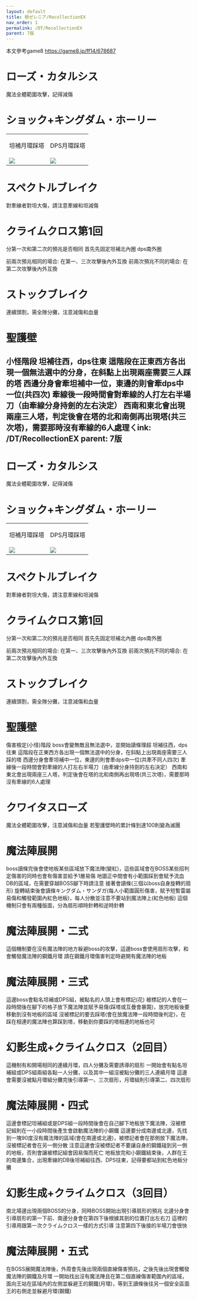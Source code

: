 ```yaml
---
layout: default
title: 極ゼレニア/RecollectionEX
nav_order: 1
permalink: /DT/RecollectionEX
parent: 7版
---
```

本文參考game8 https://game8.jp/ff14/678687
# ローズ・カタルシス
魔法全體範圍攻擊，記得減傷  

# ショック+キングダム・ホーリー
<table>
  <tr>
    <td width="50%">
      <p style="text-align:center">
       坦補月環踩塔  
      </p>  
    </td>
    <td>
     <p style="text-align:center">
      DPS月環踩塔  
     </p>
    </td>
  </tr>
    <tr>
    <td width="50%">
     <img src="https://img.game8.jp/11195275/ff30f7c196293b5be0585bec7751a786.png/original">
    </td>
    <td>
      <img src="https://img.game8.jp/11195276/1b9e03a070150f4ea96b683fa9083b74.png/original">
    </td>
  </tr>
</table>

# スペクトルブレイク
對牽線者對坦大傷，請注意牽線和坦減傷  

# クライムクロス第1回
分第一次和第二次的預兆是否相同
首先先固定坦補北內圈 dps南外圈

前兩次預兆相同的場合:
   在第一、三次攻擊後內外互換
前兩次預兆不同的場合:
   在第二次攻擊後內外互換

# ストックブレイク
連續頭割，需全隊分攤，注意減傷和血量


# 聖護壁
小怪階段
坦補往西，dps往東
這階段在正東西方各出現一個無法選中的分身，在斜點上出現兩座需要三人踩的塔
西邊分身會牽坦補中一位，東邊的則會牽dps中一位(共四次)
牽線後一段時間會對牽線的人打左右半場刀（由牽線分身持劍的左右決定）
西南和東北會出現兩座三人塔，判定後會在塔的北和南側再出現塔(共三次塔)，需要那時沒有牽線的6人處理ㄑink: /DT/RecollectionEX
parent: 7版
---

# ローズ・カタルシス
魔法全體範圍攻擊，記得減傷  

# ショック+キングダム・ホーリー
<table>
  <tr>
    <td width="50%">
      <p style="text-align:center">
       坦補月環踩塔  
      </p>  
    </td>
    <td>
     <p style="text-align:center">
      DPS月環踩塔  
     </p>
    </td>
  </tr>
    <tr>
    <td width="50%">
     <img src="https://img.game8.jp/11195275/ff30f7c196293b5be0585bec7751a786.png/original">
    </td>
    <td>
      <img src="https://img.game8.jp/11195276/1b9e03a070150f4ea96b683fa9083b74.png/original">
    </td>
  </tr>
</table>

# スペクトルブレイク
對牽線者對坦大傷，請注意牽線和坦減傷  


# クライムクロス第1回
分第一次和第二次的預兆是否相同
首先先固定坦補北內圈 dps南外圈

前兩次預兆相同的場合:
   在第一、三次攻擊後內外互換
前兩次預兆不同的場合:
   在第二次攻擊後內外互換


# ストックブレイク
連續頭割，需全隊分攤，注意減傷和血量


# 聖護壁
傷害檢定(小怪)階段
boss會變無敵且無法選中，並開始讀條理超
坦補往西，dps往東
這階段在正東西方各出現一個無法選中的分身，在斜點上出現兩座需要三人踩的塔
西邊分身會牽坦補中一位，東邊的則會牽dps中一位(共牽不同人四次)
牽線後一段時間會對牽線的人打左右半場刀（由牽線分身持劍的左右決定）
西南和東北會出現兩座三人塔，判定後會在塔的北和南側再出現塔(共三次塔)，需要那時沒有牽線的6人處理


# クワイタスローズ
魔法全體範圍攻擊，注意減傷和血量
若聖護壁時的累計條到達100則變為滅團


# 魔法陣展開
boss讀條完後會使地板某些區域放下魔法陣(變紅)，這些區域會在BOSS某些招判定傷害的同時也會有傷害並給予1層易傷
地圖正中間會有小範圍踩到會賦予流血DB的區域，在需要穿越BOSS腳下時請注意
接著會讀條(三個以boss自身旋轉的扇形)
旋轉結束後會讀條キングダム・サンダガ(每人小範圍圓形傷害，賦予短暫雷屬易傷和觸發範圍內紅色地板)，每人分散並注意不要站到魔法陣上(紅色地板)
這個機制只會有兩種版面，分為扇形順時針轉和逆時針轉


# 魔法陣展開・二式
這個機制要在沒有魔法陣的地方躲避boss的攻擊，這邊boss會使用扇形攻擊，和會觸發魔法陣的鋼鐵月環
請在鋼鐵月環傷害判定時避開有魔法陣的地板


# 魔法陣展開・三式
這邊boss會點名坦補或DPS組，被點名的人頭上會有標記(花)
被標記的人會在一段時間後在腳下的格子放下魔法陣並賦予易傷(踩塔或互疊會暴斃)，放完地板後要移動到沒有地板的區域
沒被標記的要去踩塔(會在放魔法陣一段時間後判定)，在踩在相連的魔法陣也算踩到塔，移動到你要踩的塔相連的地板也可


# 幻影生成+クライムクロス（2回目）
這機制有和開場相同的連續月環，四人分攤及需要誘導的扇形
一開始會有點名坦補組或DPS組兩組各點一人分攤，以及其中一組沒被點分攤的三人連續月環
這邊會需要沒被點月環組分攤完後引導第一、三次扇形，月環組則引導第二、四次扇形


# 魔法陣展開・四式
這邊會標記坦補組或是DPS組一段時間後會在自己腳下地板放下魔法陣，沒被標記組則在一小段時間後產生會啟動魔法陣的小鋼鐵
這邊要分成南邊或北邊，先找到一塊90度沒有魔法陣的區域(會在南邊或北邊)，被標記者會在那側放下魔法陣，沒被標記者會在另一側分散
注意這邊會沒被標記者不要讓自身的鋼鐵碰到另一側的地板，否則會讓被標記組會因易傷而死亡
地板放完和小鋼鐵結束後，人群在王的南邊集合，出現牽線的DB後坦補組往西、DPS往東，記得要都站到紅色地板分攤


# 幻影生成+クライムクロス（3回目）
南北場邊出現兩個BOSS的分身，同時BOSS開始出現引導扇形的預兆
北邊分身會引導扇形的第一下前、南邊分身會在第四下後根據其劍的位置打出左右刀
這裡的引導用跟第一次クライムクロス一樣的方式引導
注意第四下後接的半場刀會很快


# 魔法陣展開・五式
在BOSS展開魔法陣後，外周會先後出現兩個直線傷害預兆，之後先後出現會觸發魔法陣的鋼鐵及月環
一開始找出沒有魔法陣且在第二個直線傷害範圍內的區域，面向王站在區域內的左側並躲避王的鋼鐵(月環)，等到王讀條後往另一個安全區面王的右側走並躲避月環(鋼鐵)





